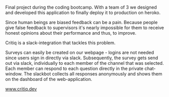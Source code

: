 Final project during the coding bootcamp. With a team of 3 we designed and developed this application to finally deploy it to production on heroko.

Since human beings are biased feedback can be a pain. Because people give false feedback to supervisors it's nearly impossible for them to receive honest opinions about their performance and thus, to improve.

Critiq is a slack-integration that tackles this problem.

Surveys can easily be created on our webpage - logins are not needed since users sign in directly via slack.
Subsequently, the survey gets send out via slack, individually to each member of the channel that was selected. Each member can respond to each question directly in the private chat-window. The slackbot collects all responses anonymously and shows them on the dashboard of the web-application.

www.critiq.dev
